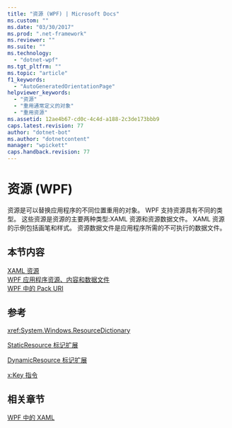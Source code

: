 ```yaml
---
title: "资源 (WPF) | Microsoft Docs"
ms.custom: ""
ms.date: "03/30/2017"
ms.prod: ".net-framework"
ms.reviewer: ""
ms.suite: ""
ms.technology: 
  - "dotnet-wpf"
ms.tgt_pltfrm: ""
ms.topic: "article"
f1_keywords: 
  - "AutoGeneratedOrientationPage"
helpviewer_keywords: 
  - "资源"
  - "重用通常定义的对象"
  - "重用资源"
ms.assetid: 12ae4b67-cd0c-4c4d-a188-2c3de173bbb9
caps.latest.revision: 77
author: "dotnet-bot"
ms.author: "dotnetcontent"
manager: "wpickett"
caps.handback.revision: 77
---
```

# 资源 (WPF)
资源是可以替换应用程序的不同位置重用的对象。  WPF 支持资源具有不同的类型。  这些资源是资源的主要两种类型:XAML 资源和资源数据文件。  XAML 资源的示例包括画笔和样式。  资源数据文件是应用程序所需的不可执行的数据文件。  
  
## 本节内容  
 [XAML 资源](../../../../docs/framework/wpf/advanced/xaml-resources.md)  
 [WPF 应用程序资源、内容和数据文件](../../../../docs/framework/wpf/app-development/wpf-application-resource-content-and-data-files.md)  
 [WPF 中的 Pack URI](../../../../docs/framework/wpf/app-development/pack-uris-in-wpf.md)  
  
## 参考  
 <xref:System.Windows.ResourceDictionary>  
  
 [StaticResource 标记扩展](../../../../docs/framework/wpf/advanced/staticresource-markup-extension.md)  
  
 [DynamicResource 标记扩展](../../../../docs/framework/wpf/advanced/dynamicresource-markup-extension.md)  
  
 [x:Key 指令](../../../../docs/framework/xaml-services/x-key-directive.md)  
  
## 相关章节  
 [WPF 中的 XAML](../../../../docs/framework/wpf/advanced/xaml-in-wpf.md)